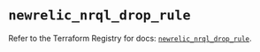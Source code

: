 # `newrelic_nrql_drop_rule`

Refer to the Terraform Registry for docs: [`newrelic_nrql_drop_rule`](https://registry.terraform.io/providers/newrelic/newrelic/3.61.3/docs/resources/nrql_drop_rule).
